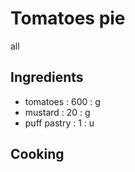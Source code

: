 # Tomatoes pie
all
## Ingredients
* tomatoes : 600 : g
* mustard : 20 : g
* puff pastry : 1 : u
## Cooking
